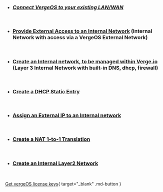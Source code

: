 

<br>

- ### [_Connect VergeOS to your existing LAN/WAN_](../product-guide/connectLANWAN)

<br>

- ### [Provide External Access to an Internal Network](../product-guide/internalwithextaccess) (Internal Network with access via a VergeOS External Network)

<br>

- ### [Create an Internal network, to be managed within Verge.io](../product-guide/internal-layer3) (Layer 3 Internal Network with built-in DNS, dhcp, firewall)

<br>

- ### [Create a DHCP Static Entry](../product-guide/dhcpstaticlease)

<br>

- ### [Assign an External IP to an Internal network](../product-guide/assignexternalIP)

<br>

- ### [Create a NAT 1-to-1 Translation](../product-guide/NAT1to1)

<br>

- ### [Create an Internal Layer2 Network](../product-guide/internal-layer2)


<br>

[Get vergeOS license keys](https://www.verge.io/test-drive){ target="_blank" .md-button }